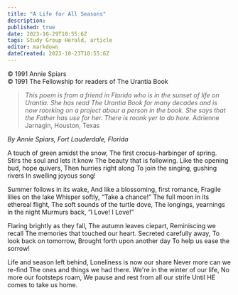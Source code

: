 ```yaml
---
title: "A Life for All Seasons"
description: 
published: true
date: 2023-10-29T10:55:6Z
tags: Study Group Herald, article
editor: markdown
dateCreated: 2023-10-23T10:55:6Z
---
```


<p class="v-card v-sheet theme--light gray lighten-3 px-2">© 1991 Annie Spiars<br>© 1991 The Fellowship for readers of The Urantia Book</p>

> _This poem is from a friend in Flarida who is in the sunset of life on Urantia. She has read _The Urantia Book_ for many decades and is now roorking on a project abour a person in the book. She says that the Father has use for her. There is roonk yer to do here._
> Adrienne Jarnagin, Houston, Texas

_By Annie Spiars, Fort Lauderdale, Florida_

A touch of green amidst the snow, 
The first crocus-harbinger of spring.
Stirs the soul and lets it know
The beauty that is following.
Like the opening bud, hope quivers,
Then hurries right along
To join the singing, gushing rivers
In swelling joyous song!

Summer follows in its wake,
And like a blossoming, first romance,
Fragile lilies on the lake
Whisper softly, “Take a chance!”
The full moon in its ethereal flight,
The soft sounds of the turtle dove,
The longings, yearnings in the night
Murmurs back, “I Love! I Love!”

Flaring brightly as they fall,
The autumn leaves ciepart,
Reminiscing we recall
The memories that touched our heart.
Secreted carefully away,
To look back on tomorrow,
Brought forth upon another day
To help us ease the sorrow!

Life and season left behind,
Loneliness is now our share
Never more can we re-find
The ones and things we had there.
We're in the winter of our life,
No more our footsteps roam,
We pause and rest from all our strife
Until HE comes to take us home.